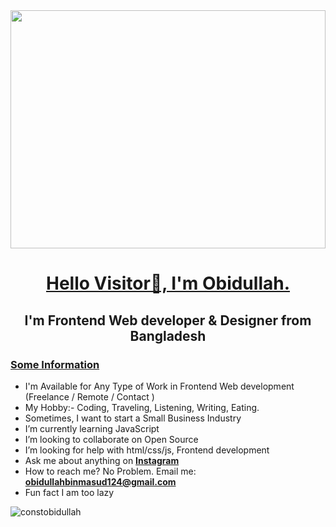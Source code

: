 
<img align="center" width="100%" height="381px" src="https://www.facebook.com/photo/?fbid=816755703159350&set=pcb.816755739826013&__cft__[0]=AZXYlwyBVeiVQHC_YqnurZek_jNmTrWtp0w6ni4UXZf9XndYXMP0VDcLyFSjeJKEO5X3HR4a4CXfJ0JRUQqjRPE8Yl0UZtb4z4xv_hbFjj4edWeOux4939p5VOfXEOkdLYdsqyYocG9ShwG-7DcjiOTEppWX_q-de8B4GRPGxk2MnYpNHlPj3dKoKti4U5R94Ys&__tn__=*bH-R" alt="">

<br/>
<h1 align="center"><u>Hello Visitor🤞, I'm Obidullah. </u></h1>
<h2 align="center">I'm Frontend Web developer & Designer from Bangladesh</h2>
   
<h3 align="left"><u>Some Information</u></h3>

- I'm Available for Any Type of Work in Frontend Web development (Freelance / Remote / Contact ) 
- My Hobby:- Coding, Traveling, Listening, Writing, Eating.
- Sometimes, I want to start a Small Business Industry
- I’m currently learning JavaScript
- I’m looking to collaborate on Open Source
- I’m looking for help with html/css/js, Frontend development
- Ask me about anything on **<a href="https://www.instagram.com/constobidullah"> Instagram</a>**
- How to reach me? No Problem. Email me: **obidullahbinmasud124@gmail.com**
- Fun fact I am too lazy
<p align="left"> <img src="https://komarev.com/ghpvc/?username=constobidullah&label=Profile%20views&color=0e75b6&style=flat" alt="constobidullah" /> </p>
